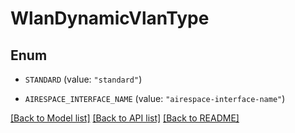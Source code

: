 # WlanDynamicVlanType

## Enum


* `STANDARD` (value: `"standard"`)

* `AIRESPACE_INTERFACE_NAME` (value: `"airespace-interface-name"`)


[[Back to Model list]](../README.md#documentation-for-models) [[Back to API list]](../README.md#documentation-for-api-endpoints) [[Back to README]](../README.md)


